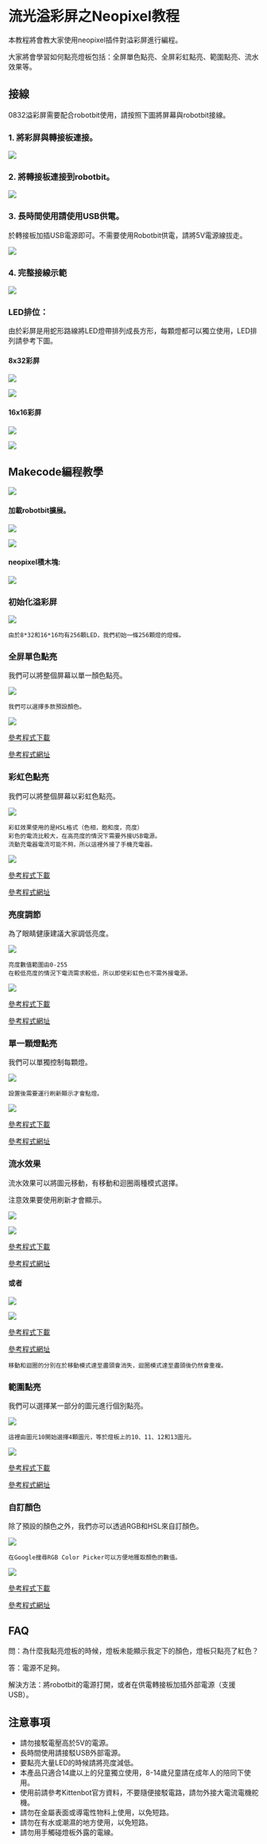 # 流光溢彩屏之Neopixel教程

本教程將會教大家使用neopixel插件對溢彩屏進行編程。

大家將會學習如何點亮燈板包括：全屏單色點亮、全屏彩虹點亮、範圍點亮、流水效果等。

## 接線

0832溢彩屏需要配合robotbit使用，請按照下圖將屏幕與robotbit接線。

### 1. 將彩屏與轉接板連接。

![](./LEDMatrixT1/matrixtoadapter.jpg)

### 2. 將轉接板連接到robotbit。

![](./LEDMatrixT3/adaptertorobotbit.png)

### 3. 長時間使用請使用USB供電。

於轉接板加插USB電源即可。不需要使用Robotbit供電，請將5V電源線拔走。

![](./LEDMatrix/usb.jpg)

### 4. 完整接線示範

![](./LEDMatrix/usbpower.jpg)

### LED排位：

由於彩屏是用蛇形路線將LED燈帶排列成長方形，每顆燈都可以獨立使用，LED排列請參考下圖。

#### 8x32彩屏

![](./LEDMatrixT1/0832.png)

![](./LEDMatrixT1/0832pixels.png)

#### 16x16彩屏

![](./LEDMatrixT1/1616.png)

![](./LEDMatrixT1/1616pixels.png)

## Makecode編程教學

![](./images/mcbanner.png)

#### 加載robotbit擴展。

![](./LEDMatrixT1/2.png) 

![](./LEDMatrixT1/1.png) 

#### neopixel積木塊:

![](./LEDMatrixT1/3.png) 

### 初始化溢彩屏

![](./LEDMatrixT1/code1.png)

    由於8*32和16*16均有256顆LED，我們初始一條256顆燈的燈條。

### 全屏單色點亮

我們可以將整個屏幕以單一顏色點亮。

![](./LEDMatrixT1/code2.png)

    我們可以選擇多款預設顏色。
    
![](./LEDMatrixT1/allred.jpg)

[參考程式下載](https://bit.ly/LEDMatrixT1_01Hex)

[參考程式網址](https://makecode.microbit.org/_XDpRDjarw5cH)

### 彩虹色點亮

我們可以將整個屏幕以彩虹色點亮。

![](./LEDMatrixT1/code3.png)

    彩虹效果使用的是HSL格式（色相，飽和度，亮度）
    彩色的電流比較大，在高亮度的情況下需要外接USB電源。
    流動充電器電流可能不夠，所以這裡外接了手機充電器。
    
![](./LEDMatrixT1/rainbow.jpg)

[參考程式下載](https://bit.ly/LEDMatrixT1_02Hex)

[參考程式網址](https://makecode.microbit.org/_Kj80s46jqCju)

### 亮度調節

為了眼睛健康建議大家調低亮度。

![](./LEDMatrixT1/code4.png)
    
    亮度數值範圍由0-255
    在較低亮度的情況下電流需求較低，所以即使彩虹色也不需外接電源。

![](./LEDMatrixT1/brightness.jpg)

[參考程式下載](https://bit.ly/LEDMatrixT1_03Hex)

[參考程式網址](https://makecode.microbit.org/_2diVmMKc4ThV)
    
### 單一顆燈點亮

我們可以單獨控制每顆燈。

![](./LEDMatrixT1/code5.png)

    設置後需要運行刷新顯示才會點燈。
    
![](./LEDMatrixT1/pixel.jpg)

[參考程式下載](https://bit.ly/LEDMatrixT1_04Hex)

[參考程式網址](https://makecode.microbit.org/_AsPV8k5RqTbR)
  
### 流水效果
   
流水效果可以將圖元移動，有移動和迴圈兩種模式選擇。

注意效果要使用刷新才會顯示。

![](./LEDMatrixT1/code6.png)

![](./LEDMatrixT1/ledmove.gif)

[參考程式下載](https://bit.ly/LEDMatrixT1_05Hex)

[參考程式網址](https://makecode.microbit.org/_J0hJf2AmrUsY)
  
#### 或者

![](./LEDMatrixT1/code7.png)

![](./LEDMatrixT1/ledloop.gif)

[參考程式下載](https://bit.ly/LEDMatrixT1_06Hex)

[參考程式網址](https://makecode.microbit.org/_RACcp4VzPD21)

    移動和迴圈的分別在於移動模式達至盡頭會消失，迴圈模式達至盡頭後仍然會重複。
    
### 範圍點亮

我們可以選擇某一部分的圖元進行個別點亮。

![](./LEDMatrixT1/code9.png)

    這裡由圖元10開始選擇4顆圖元，等於燈板上的10、11、12和13圖元。

![](./LEDMatrixT1/ledrange.jpg)

[參考程式下載](https://bit.ly/LEDMatrixT1_07Hex)

[參考程式網址](https://makecode.microbit.org/_FTRb2M4hm2Ke)

### 自訂顏色

除了預設的顏色之外，我們亦可以透過RGB和HSL來自訂顏色。

![](./LEDMatrixT1/code8.png)

    在Google搜尋RGB Color Picker可以方便地獲取顏色的數值。
    
![](./LEDMatrixT1/rgbhsl.gif)

[參考程式下載](https://bit.ly/LEDMatrixT1_08Hex) 

[參考程式網址](https://makecode.microbit.org/_KirTzVa9JX6q)

## FAQ

問：為什麼我點亮燈板的時候，燈板未能顯示我定下的顏色，燈板只點亮了紅色？

答：電源不足夠。

解決方法：將robotbit的電源打開，或者在供電轉接板加插外部電源（支援USB）。

## 注意事項
- 請勿接駁電壓高於5V的電源。
- 長時間使用請接駁USB外部電源。
- 要點亮大量LED的時候請將亮度減低。
- 本產品只適合14歲以上的兒童獨立使用，8-14歲兒童請在成年人的陪同下使用。
- 使用前請參考Kittenbot官方資料，不要隨便接駁電路，請勿外接大電流電機舵機。
- 請勿在金屬表面或導電性物料上使用，以免短路。
- 請勿在有水或潮濕的地方使用，以免短路。
- 請勿用手觸碰燈板外露的電線。


